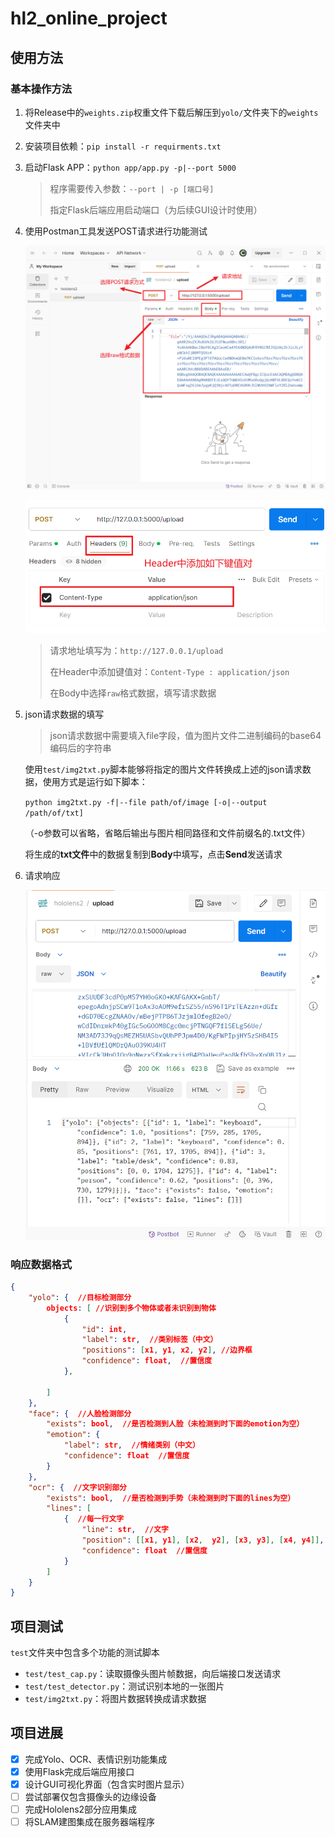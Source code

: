 # hl2_online_project

## 使用方法

### 基本操作方法

1. 将Release中的`weights.zip`权重文件下载后解压到`yolo/`文件夹下的`weights`文件夹中

2. 安装项目依赖：`pip install -r requirments.txt`

3. 启动Flask APP：`python app/app.py -p|--port 5000`

   > 程序需要传入参数：`--port | -p [端口号]`
   >
   > 指定Flask后端应用启动端口（为后续GUI设计时使用）

4. 使用Postman工具发送POST请求进行功能测试

   ![1716860288743](README.assets/1716860288743.png)

   ![1716860341050](README.assets/1716860341050.png)

   > 请求地址填写为：`http://127.0.0.1/upload`
   >
   > 在Header中添加键值对：`Content-Type : application/json`
   >
   > 在Body中选择`raw`格式数据，填写请求数据

5. json请求数据的填写

   > json请求数据中需要填入file字段，值为图片文件二进制编码的base64编码后的字符串

   使用`test/img2txt.py`脚本能够将指定的图片文件转换成上述的json请求数据，使用方式是运行如下脚本：

   `python img2txt.py -f|--file path/of/image [-o|--output /path/of/txt]`

   （-o参数可以省略，省略后输出与图片相同路径和文件前缀名的.txt文件）

   将生成的**txt文件**中的数据复制到**Body**中填写，点击**Send**发送请求

6. 请求响应

   ![1716860917280](README.assets/1716860917280.png)

### 响应数据格式

```json
{
    "yolo": {  //目标检测部分
        objects: [ //识别到多个物体或者未识别到物体
            {
                "id": int,
                "label": str,  //类别标签（中文）
                "positions": [x1, y1, x2, y2], //边界框
                "confidence": float,  //置信度
            },
            
        ]
    },
    "face": {  //人脸检测部分
        "exists": bool,  //是否检测到人脸（未检测到时下面的emotion为空）
        "emotion": {
            "label": str,  //情绪类别（中文）
            "confidence": float  //置信度
        }
    },
    "ocr": {  //文字识别部分
        "exists": bool,  //是否检测到手势（未检测到时下面的lines为空）
        "lines": [
            {  //每一行文字
                "line": str,  //文字
                "position": [[x1, y1], [x2,  y2], [x3, y3], [x4, y4]],  //位置（4个点的坐标，构成四边形）
                "confidence": float  //置信度
            }
        ]
    }
}
```

## 项目测试

`test`文件夹中包含多个功能的测试脚本

- `test/test_cap.py`：读取摄像头图片帧数据，向后端接口发送请求
- `test/test_detector.py`：测试识别本地的一张图片
- `test/img2txt.py`：将图片数据转换成请求数据

## 项目进展

- [x] 完成Yolo、OCR、表情识别功能集成
- [x] 使用Flask完成后端应用接口
- [x] 设计GUI可视化界面（包含实时图片显示）
- [ ] 尝试部署仅包含摄像头的边缘设备
- [ ] 完成Hololens2部分应用集成
- [ ] 将SLAM建图集成在服务器端程序
